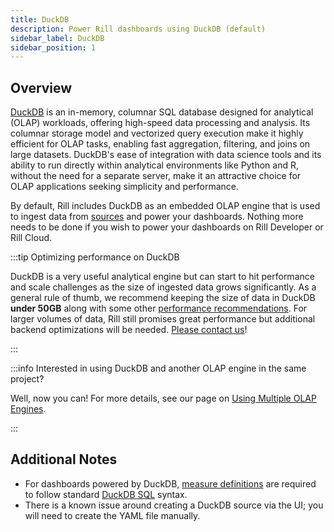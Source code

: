 ```yaml
---
title: DuckDB
description: Power Rill dashboards using DuckDB (default)
sidebar_label: DuckDB
sidebar_position: 1
---
```


## Overview

[DuckDB](https://duckdb.org/why_duckdb.html) is an in-memory, columnar SQL database designed for analytical (OLAP) workloads, offering high-speed data processing and analysis. Its columnar storage model and vectorized query execution make it highly efficient for OLAP tasks, enabling fast aggregation, filtering, and joins on large datasets. DuckDB's ease of integration with data science tools and its ability to run directly within analytical environments like Python and R, without the need for a separate server, make it an attractive choice for OLAP applications seeking simplicity and performance.

By default, Rill includes DuckDB as an embedded OLAP engine that is used to ingest data from [sources](../connectors/connectors.md) and power your dashboards. Nothing more needs to be done if you wish to power your dashboards on Rill Developer or Rill Cloud.

:::tip Optimizing performance on DuckDB

DuckDB is a very useful analytical engine but can start to hit performance and scale challenges as the size of ingested data grows significantly. As a general rule of thumb, we recommend keeping the size of data in DuckDB **under 50GB** along with some other [performance recommendations](../../deploy/performance.md). For larger volumes of data, Rill still promises great performance but additional backend optimizations will be needed. [Please contact us](/contact)!

:::

:::info Interested in using DuckDB and another OLAP engine in the same project?

Well, now you can! For more details, see our page on [Using Multiple OLAP Engines](multiple-olap.md).

:::

## Additional Notes

- For dashboards powered by DuckDB, [measure definitions](/build/metrics-view/metrics-view.md#measures) are required to follow standard [DuckDB SQL](https://duckdb.org/docs/sql/introduction) syntax.
- There is a known issue around creating a DuckDB source via the UI; you will need to create the YAML file manually.
